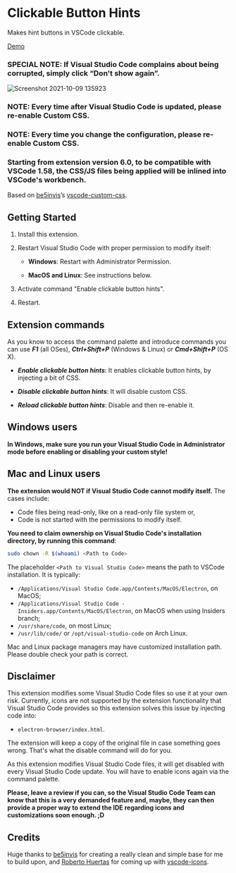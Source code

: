 # Clickable Button Hints

Makes hint buttons in VSCode clickable.

[Demo](https://user-images.githubusercontent.com/43412083/136652967-82e3fc07-8346-45a2-abd5-fa5f084440d2.mp4)

### **SPECIAL NOTE: If Visual Studio Code complains about being corrupted, simply click “Don't show again”.**

![Screenshot 2021-10-09 135923](https://user-images.githubusercontent.com/43412083/136652736-79c70528-acd5-470a-874a-aa8af273818d.png)

### **NOTE: Every time after Visual Studio Code is updated, please re-enable Custom CSS.**

### **NOTE: Every time you change the configuration, please re-enable Custom CSS.**

### **Starting from extension version 6.0, to be compatible with VSCode 1.58, the CSS/JS files being applied will be inlined into VSCode's workbench.**

Based on [be5invis](https://github.com/be5invis)’s [vscode-custom-css](https://github.com/be5invis/vscode-custom-css).

## Getting Started

1. Install this extension.

2. Restart Visual Studio Code with proper permission to modify itself:

   - **Windows**: Restart with Administrator Permission.

   - **MacOS and Linux**: See instructions below.

3. Activate command "Enable clickable button hints".

4. Restart.

## Extension commands

As you know to access the command palette and introduce commands you can use **_F1_** (all OSes), **_Ctrl+Shift+P_** (Windows & Linux) or **_Cmd+Shift+P_** (OS X).

- **_Enable clickable button hints_**: It enables clickable button hints, by injecting a bit of CSS.

- **_Disable clickable button hints_**: It will disable custom CSS.
- **_Reload clickable button hints_**: Disable and then re-enable it.

## Windows users

**In Windows, make sure you run your Visual Studio Code in Administrator mode before enabling or disabling your custom style!**

## Mac and Linux users

**The extension would NOT if Visual Studio Code cannot modify itself.** The cases include:

- Code files being read-only, like on a read-only file system or,
- Code is not started with the permissions to modify itself.

**You need to claim ownership on Visual Studio Code's installation directory, by running this command**:

```sh
sudo chown -R $(whoami) <Path to Code>
```

The placeholder `<Path to Visual Studio Code>` means the path to VSCode installation. It is typically:

- `/Applications/Visual Studio Code.app/Contents/MacOS/Electron`, on MacOS;
- `/Applications/Visual Studio Code - Insiders.app/Contents/MacOS/Electron`, on MacOS when using Insiders branch;
- `/usr/share/code`, on most Linux;
- `/usr/lib/code/` or `/opt/visual-studio-code` on Arch Linux.

Mac and Linux package managers may have customized installation path. Please double check your path is correct.

## Disclaimer

This extension modifies some Visual Studio Code files so use it at your own risk.
Currently, icons are not supported by the extension functionality that Visual Studio Code provides so this extension solves this issue by injecting code into:

- `electron-browser/index.html`.

The extension will keep a copy of the original file in case something goes wrong. That's what the disable command will do for you.

As this extension modifies Visual Studio Code files, it will get disabled with every Visual Studio Code update. You will have to enable icons again via the command palette.

**Please, leave a review if you can, so the Visual Studio Code Team can know that this is a very demanded feature and, maybe, they can then provide a proper way to extend the IDE regarding icons and customizations soon enough. ;D**

## Credits

Huge thanks to [be5invis](https://github.com/be5invis) for creating a really clean and simple base for me to build upon, and [Roberto Huertas](https://twitter.com/robertohuertasm) for coming up with [vscode-icons](https://github.com/vscode-icons/vscode-icons).
